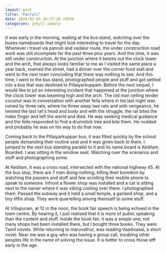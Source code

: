 ```yaml
---
layout: post
title: "Panruti"
date: 2024-02-03 16:17:20 +0530
categories: jekyll update
---
```


It was early in the morning, waiting at the bus stand, watching over the buses nameboards that might look interesting to travel for the day. Whenever i travel via panruti and vadalur route, the under construction road work was still incomplete for the past three plus years. And this time, it was still under construction. At the junction where it beams out the clock tower and the arch, that always looks familiar to me as I visited the same place a year back, roamed the street, had a dinner over the corner food stall and went to the next town concluding that there was nothing to see. And this time, I went to the bus stand, photographed people and stuff and got settled into a bus that was destined to Pillaiyarkuppam. Before the next sequel, I would like to jot an interesting incident that happened at the junction where the clock tower was beaming high and the arch. The old man selling tender coconut was in conversation with another fella where in his last night was ruined by three rats, where he threw away two rats and with vengeance, he twisted the last rat's head and body and with the struggle, the rat bites the index finger and left the world and died. He was seeking medical guidance and the fella responded to find a drumstick tree and bite them. He nodded and probably he was on his way to do that now.

Coming back to the Pillaiyarkuppan bus, it was filled quickly by the school people demanding their routine seat and it was given back to them. I jumped to the next bus standing parallel to it and its name board is Kedilam. Boarded. I was sitting in the window seat. Watching over the scenarios and stuff and photographing some.

At Kedilam, it was a cross road, intersected with the national highway 45. At the bus stop, there are 7 men doing nothing, killing their boredom by watching the passers and stuff and few scrolling their mobile phone to speak to someone. Infront a flower shop was installed and a cat is sitting next to the owner where it was vibing cooling over there. I photographed them. Passed the subway and it held a small temple, a garland shop, and a tiny tiffin shop. They were quarrelling among themself to some stuff.

At Villupuram, at 12 in the noon, the book fair speech is being echoed in the town centre. By hearing it, I just realised that it is more of public speaking than the content and stuff. Inside the book fair, it was a simple one, not many shops had been installed there, but I bought three books. They were Tamil novels. While returning to maruvathur, was reading Vaadivasal, a short novel. Near me was a guy who was having a group call, troubling other peoples life in the name of solving the issue. It is better to cross those stff early in the age.
